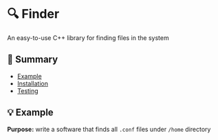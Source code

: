 # 🔍 Finder
An easy-to-use C++ library for finding files in the system

## 📖 Summary
- [Example]()
- [Installation]()
- [Testing]()

## 💡 Example
__Purpose:__ write a software that finds all `.conf` files under `/home` directory
